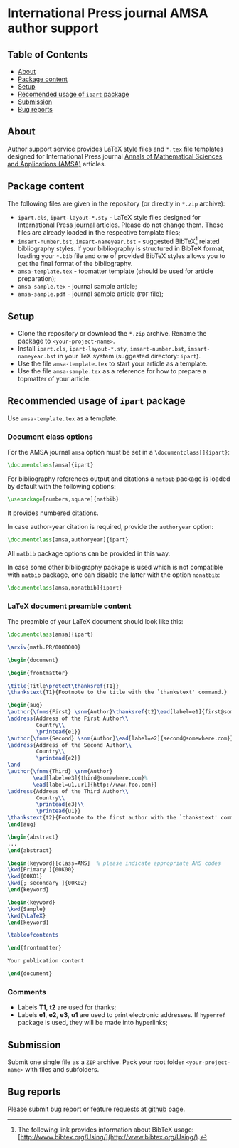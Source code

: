 # International Press journal AMSA author support

## Table of Contents

* [About](#about)
* [Package content](#package-content)
* [Setup](#setup)
* [Recomended usage of `ipart` package](#recomended-usage-of-ipart-package)
* [Submission](#submission)
* [Bug reports](#bug-reports)

## About

Author support service provides LaTeX style files and `*.tex` file templates designed for International Press journal
[Annals of Mathematical Sciences and Applications (AMSA)](http://www.intlpress.com/AMSA) articles.

## Package content

The following files are given in the repository (or directly in `*.zip` archive):

* `ipart.cls`, `ipart-layout-*.sty` - LaTeX style files designed for International Press journal articles.
  Please do not change them. These files are already loaded in the respective template files;
* `imsart-number.bst`, `imsart-nameyear.bst` - suggested BibTeX[^1] related bibliography styles.
  If your bibliography is structured in BibTeX format, loading your `*.bib` file
  and one of provided BibTeX styles allows you to get the final format of the bibliography.
* `amsa-template.tex` - topmatter template (should be used for article preparation);
* `amsa-sample.tex` - journal sample article;
* `amsa-sample.pdf` - journal sample article (`PDF` file);

[^1]: The following link provides information about BibTeX usage: [http://www.bibtex.org/Using/](http://www.bibtex.org/Using/).

## Setup
* Clone the repository or download the `*.zip` archive. Rename the package to `<your-project-name>`.
* Install `ipart.cls`, `ipart-layout-*.sty`, `imsart-number.bst`, `imsart-nameyear.bst` in your TeX system (suggested directory: `ipart`).
* Use the file `amsa-template.tex` to start your article as a template.
* Use the file `amsa-sample.tex` as a reference for how to prepare a topmatter of your article.

## Recommended usage of `ipart` package

Use `amsa-template.tex` as a template.

### Document class options

For the AMSA journal `amsa` option must be set
in a `\documentclass[]{ipart}`:
```latex
\documentclass[amsa]{ipart}
```

For bibliography references output and citations a `natbib` package
is loaded by default with the following options:
```latex
\usepackage[numbers,square]{natbib}
```
It provides numbered citations.

In case author-year citation is required, provide the `authoryear` option:
```latex
\documentclass[amsa,authoryear]{ipart}
```
All `natbib` package options can be provided in this way.

In case some other bibliography package is used
which is not compatible with `natbib` package,
one can disable the latter with the option `nonatbib`:
```latex
\documentclass[amsa,nonatbib]{ipart}
```

### LaTeX document preamble content

The preamble of your LaTeX document should look like this:

```latex
\documentclass[amsa]{ipart}

\arxiv{math.PR/0000000}

\begin{document}

\begin{frontmatter}

\title{Title\protect\thanksref{T1}}
\thankstext{T1}{Footnote to the title with the `thankstext' command.}

\begin{aug}
\author{\fnms{First} \snm{Author}\thanksref{t2}\ead[label=e1]{first@somewhere.com}},
\address{Address of the First Author\\
         Country\\
         \printead{e1}}
\author{\fnms{Second} \snm{Author}\ead[label=e2]{second@somewhere.com}},
\address{Address of the Second Author\\
         Country\\
         \printead{e2}}
\and
\author{\fnms{Third} \snm{Author}
        \ead[label=e3]{third@somewhere.com}%
        \ead[label=u1,url]{http://www.foo.com}}
\address{Address of the Third Author\\
         Country\\
         \printead{e3}\\
         \printead{u1}}
\thankstext{t2}{Footnote to the first author with the `thankstext' command.}
\end{aug}

\begin{abstract}
...
\end{abstract}

\begin{keyword}[class=AMS]  % please indicate appropriate AMS codes
\kwd[Primary ]{00K00}
\kwd{00K01}
\kwd[; secondary ]{00K02}
\end{keyword}

\begin{keyword}
\kwd{Sample}
\kwd{\LaTeX}
\end{keyword}

\tableofcontents

\end{frontmatter}

Your publication content

\end{document}
```

### Comments

* Labels **T1**, **t2** are used for thanks;
* Labels **e1**, **e2**, **e3**, **u1** are used to print electronic addresses.
If `hyperref` package is used, they will be made into hyperlinks;

## Submission

Submit one single file as a `ZIP` archive.
Pack your root folder `<your-project-name>` with files and subfolders.

## Bug reports

Please submit bug report or feature requests at
[github](https://github.com/vtex-soft/texsupport.intlpress-amsa/issues) page.